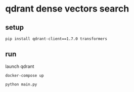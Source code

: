 # qdrant dense vectors search

## setup

```shell
pip install qdrant-client==1.7.0 transformers
```

## run

launch qdrant

```shell
docker-compose up
```

```shell
python main.py
```
